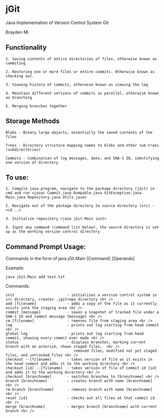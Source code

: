 # jGit
Java Implementation of Version Control System Git

Brayden Mi

## Functionality

	1. Saving contents of entire directories of files, otherwise known as commiting

	2. Restoring one or more files or entire commits. Otherwise known as checking out.

	3. Viewing history of commits, otherwise known as viewing the log

	4. Maintain different versions of commits in parallel, otherwise known as branching

	5. Merging branches together

## Storage Methods

	Blobs - Binary large objects, essentially the saved contents of the files

	Trees - Directory structure mapping names to blobs and other sub-trees (subdirectories)

	Commits - Combination of log messages, date, and SHA-1 ID, identifying one version of directory

## To use: 

	1. Compile java program, navigate to the package directory (jGit) in cmd and run <javac Commit.java Dumpable.java GitException.java Main.java Repository.java Utils.java>

	2. Navigate out of the package directory to source directory (src) - <cd ..>

	3. Initialize repository <java jGit.Main init>

	4. Input any command (command list below), the source directory is set up as the working version control directory

## Command Prompt Usage:
Commands in the form of java jGit.Main [Command] [Operands]

Example:

    java jGit.Main add test.txt


Commands:

	init 				        - initializes a version control system in src directory, creates .jgitrepo directory <br />
	add [filename] 			    - adds a copy of the file as it currently exists into the staging area <br />
	commit [message]		    - saves a snapshot of tracked file under a SHA-1 ID and commit message [message] <br />
	rm [filename]			    - removes file from staging area <br />
	log				            - prints out log starting from head commit <br />
	global-log			        - prints out log starting from head commit, showing every commit ever made <br />
	status				        - displays branches, marking current branch with an asterisk, shows staged files,  <br />
					               removed files, modified not yet staged files, and untracked files <br />
	checkout --[filename]		- takes version of file as it exists in the head commit and adds it to the working directory <br />
	checkout [id] --[filename]	- takes version of file of commit id [id] and adds it to the working directory <br />
	checkout [branchname]		- switches branches to [branchname] <br />
	branch [branchname]		    - creates branch with name [branchname] <br />
	rm-branch [branchname]		- removes branch with name [branchname] <br />
	reset [id]			        - checks out all files at that commit id <br />
	merge [branchname]		    - merges branch [branchname] with current branch <br />
